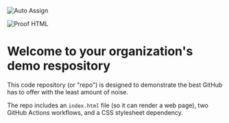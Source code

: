 ![Auto Assign](https://github.com/Database-I-project/demo-repository/actions/workflows/auto-assign.yml/badge.svg)

![Proof HTML](https://github.com/Database-I-project/demo-repository/actions/workflows/proof-html.yml/badge.svg)

# Welcome to your organization's demo respository
This code repository (or "repo") is designed to demonstrate the best GitHub has to offer with the least amount of noise.

The repo includes an `index.html` file (so it can render a web page), two GitHub Actions workflows, and a CSS stylesheet dependency.
